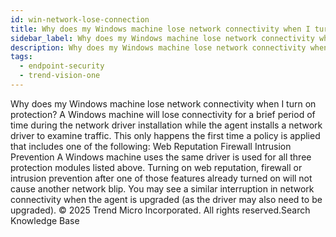 ```yaml
---
id: win-network-lose-connection
title: Why does my Windows machine lose network connectivity when I turn on protection?
sidebar_label: Why does my Windows machine lose network connectivity when I turn on protection?
description: Why does my Windows machine lose network connectivity when I turn on protection?
tags:
  - endpoint-security
  - trend-vision-one
---
```


 Why does my Windows machine lose network connectivity when I turn on protection? A Windows machine will lose connectivity for a brief period of time during the network driver installation while the agent installs a network driver to examine traffic. This only happens the first time a policy is applied that includes one of the following: Web Reputation Firewall Intrusion Prevention A Windows machine uses the same driver is used for all three protection modules listed above. Turning on web reputation, firewall or intrusion prevention after one of those features already turned on will not cause another network blip. You may see a similar interruption in network connectivity when the agent is upgraded (as the driver may also need to be upgraded). © 2025 Trend Micro Incorporated. All rights reserved.Search Knowledge Base